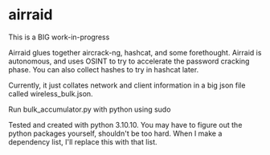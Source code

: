 # airraid
This is a BIG work-in-progress

Airraid glues together aircrack-ng, hashcat, and some forethought. Airraid is autonomous, and uses OSINT to try to accelerate the password cracking phase. You can also collect hashes to try in hashcat later.

Currently, it just collates network and client information in a big json file called wireless_bulk.json.

Run bulk_accumulator.py with python using sudo

Tested and created with python 3.10.10.
You may have to figure out the python packages yourself, shouldn't be too hard. When I make a dependency list, I'll replace this with that list.
